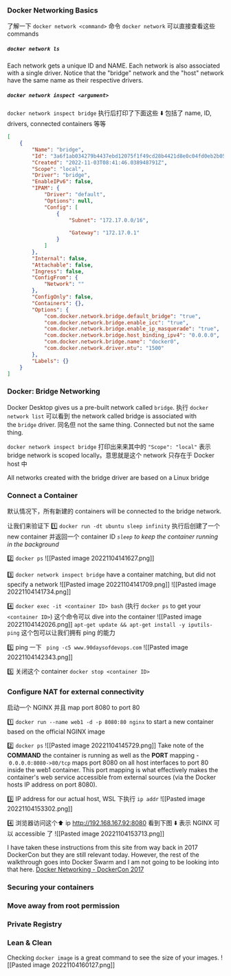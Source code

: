 ### Docker Networking Basics

了解一下 `docker network <command>` 命令
`docker network` 可以直接查看这些 commands

##### `docker network ls` 
Each network gets a unique ID and NAME. Each network is also associated with a single driver. Notice that the "bridge" network and the "host" network have the same name as their respective drivers.


##### `docker network inspect <argument>`
`docker network inspect bridge` 执行后打印了下面这些 ⬇️  包括了 name, ID, drivers, connected containers 等等
```json
[
    {
        "Name": "bridge",
        "Id": "3a6f1ab034279b4437ebd12075f1f49cd28b4421d8e0c04fd0eb2b05c340ecd9",
        "Created": "2022-11-03T08:41:46.038948791Z",
        "Scope": "local",
        "Driver": "bridge",
        "EnableIPv6": false,
        "IPAM": {
            "Driver": "default",
            "Options": null,
            "Config": [
                {
                    "Subnet": "172.17.0.0/16",
                    
                    "Gateway": "172.17.0.1"
                }
            ]
        },
        "Internal": false,
        "Attachable": false,
        "Ingress": false,
        "ConfigFrom": {
            "Network": ""
        },
        "ConfigOnly": false,
        "Containers": {},
        "Options": {
            "com.docker.network.bridge.default_bridge": "true",
            "com.docker.network.bridge.enable_icc": "true",
            "com.docker.network.bridge.enable_ip_masquerade": "true",
            "com.docker.network.bridge.host_binding_ipv4": "0.0.0.0",
            "com.docker.network.bridge.name": "docker0",
            "com.docker.network.driver.mtu": "1500"
        },
        "Labels": {}
    }
]
```



### Docker: Bridge Networking

Docker Desktop gives us a pre-built network called `bridge`. 
执行 `docker network list` 可以看到 the network called bridge is associated with the `bridge` driver. 同名但 not the same thing. Connected but not the same thing.

`docker network inspect bridge` 打印出来来其中的 `"Scope": "local"` 表示 bridge network is scoped locally。意思就是这个 network 只存在于 Docker host 中

All networks created with the bridge driver are based on a Linux bridge

### Connect a Container

默认情况下，所有新建的 containers will be connected to the bridge network.

让我们来验证下
1️⃣ `docker run -dt ubuntu sleep infinity` 执行后创建了一个 new container 并返回一个 container ID
	_`sleep` to keep the container running in the background_

2️⃣ `docker ps`
![[Pasted image 20221104141627.png]]

3️⃣ `docker network inspect bridge` 
have a container matching, but did not specify a network
![[Pasted image 20221104141709.png]]
![[Pasted image 20221104141734.png]]

4️⃣ `docker exec -it <container ID> bash` (执行 `docker ps` to get your `<container ID>`)
这个命令可以 dive into the container
![[Pasted image 20221104142026.png]]
	`apt-get update && apt-get install -y iputils-ping` 这个包可以让我们拥有 ping 的能力

5️⃣ ping 一下 ` ping -c5 www.90daysofdevops.com`
![[Pasted image 20221104142343.png]]

5️⃣ 关闭这个 container `docker stop <container ID>` 

### Configure NAT for external connectivity

启动一个 NGINX 并且 map port 8080 to port 80

1️⃣ `docker run --name web1 -d -p 8080:80 nginx`  to start a new container based on the official NGINX image

2️⃣ `docker ps` 
![[Pasted image 20221104145729.png]]
Take note of the **COMMAND** the container is running as well as the **PORT** mapping - `0.0.0.0:8080->80/tcp` maps port 8080 on all host interfaces to port 80 inside the web1 container. This port mapping is what effectively makes the container's web service accessible from external sources (via the Docker hosts IP address on port 8080).

3️⃣ IP address for our actual host, WSL 下执行 `ip addr`
![[Pasted image 20221104153302.png]]

4️⃣  浏览器访问这个⬆️ ip http://192.168.167.92:8080 看到下图 ⬇️ 表示 NGINX 可以 accessible 了
![[Pasted image 20221104153713.png]]

I have taken these instructions from this site from way back in 2017 DockerCon but they are still relevant today. However, the rest of the walkthrough goes into Docker Swarm and I am not going to be looking into that here. [Docker Networking - DockerCon 2017](https://github.com/docker/labs/tree/master/dockercon-us-2017/docker-networking) 

### Securing your containers

### Move away from root permission

### Private Registry

### Lean & Clean
Checking `docker image` is a great command to see the size of your images.
![[Pasted image 20221104160127.png]]


